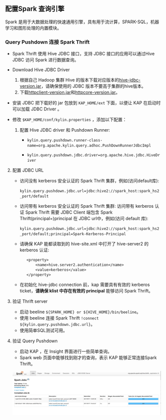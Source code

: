 ## 配置Spark 查询引擎

Spark 是用于大数据处理的快速通用引擎，具有用于流计算，SPARK-SQL，机器学习和图形处理的内置模块。
### Query Pushdown 连接 Spark Thrift
* Spark Thrift 使用 Hive JDBC 接口，支持 JDBC 接口的应用可以通过Hive JDBC 访问 Spark 进行数据查询。

* Download Hive JDBC Driver
  1. 根据自己 Hadoop 集群 Hive 的版本下载对应版本的[hive-jdbc-version.jar](hive-jdbc.jarhttps://mvnrepository.com/artifact/org.apache.hive/hive-jdbc)，请确保使用的 JDBC 版本不要高于集群的hive版本。
  2. 下载[httpclient-version.jar](https://mvnrepository.com/artifact/org.apache.httpcomponents/httpclient)和[httpcore-version.jar](https://mvnrepository.com/artifact/org.apache.httpcomponents/httpcore)。

* 安装 JDBC
  把下载好的 jar 包放到 `KAP_HOME/ext` 下面，以便让 KAP 在启动时可以加载 JDBC Driver 。

* 修改 `$KAP_HOME/conf/kylin.properties` ，添加以下配置：

  1. 配置 Hive JDBC driver 和 Pushdown Runner:
     + ```kylin.query.pushdown.runner-class-name=org.apache.kylin.query.adhoc.PushDownRunnerJdbcImpl```

     + ```kylin.query.pushdown.jdbc.driver=org.apache.hive.jdbc.HiveDriver```


2.   配置 JDBC URL
     + 访问没有 kerberos 安全认证的 Spark Thrift 集群，例如(访问default库):

       ```kylin.query.pushdown.jdbc.url=jdbc:hive2://spark_host:spark_hs2_port/default```

     + 访问带有 kerberos 安全认证的 Spark Thrift 集群: 访问带有 kerberos 认证 Spark Thrift 需要 JDBC Client 端包含 Spark Thrift(principal=<Spark-Kerberos-Principal>)principal 在 JDBC url中，例如(访问 default 库):

         ```kylin.query.pushdown.jdbc.url=jdbc:hive2://spark_host:spark_hs2_port/default;principal=Spark-Kerberos-Principal```

     +    请确保 KAP 能都读取到的 hive-site.xml 中打开了 hive-server2 的 kerberos 认证:

                 <property>
                     <name>hive.server2.authentication</name>
                     <value>kerberos</value>
                 </property>
     + 在初始化 hive-jdbc connection 前，kap 需要具有有效的 kerberos ticket，**请确保 klist 中存在有效的 principal** 能够访问 Spark Thrift。
3. 验证 Thrift server
     + 启动 beeline ```${SPARK_HOME} or ${HIVE_HOME}/bin/beeline```。
     + 使用 beeline 连接 Spark Thrift ```!connect  ${kylin.query.pushdown.jdbc.url}```。
     + 使用简单SQL测试可用。
4. 验证 Query Pushdown
     + 启动 KAP ，在 Insight 界面进行一些简单查询。
     + Spark web 页面中能够找到刚才的查询，表示 KAP 能够正常连接Spark Thrift。

      ![](images/query_pushdown_spark.png)





